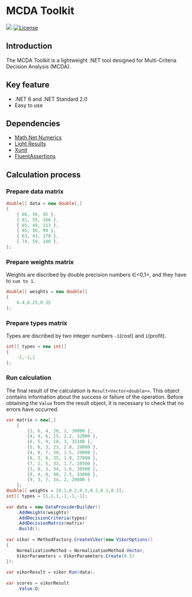 # MCDA Toolkit

[![](https://img.shields.io/nuget/v/McdaToolkit?style=for-the-badge)](https://www.nuget.org/packages/McdaToolkit)
[![License](https://img.shields.io/github/license/SarcasticMoose/mcda-toolkit?style=for-the-badge)](https://github.com/SarcasticMoose/mcda-toolkit/blob/master/LICENSE.txt)

## Introduction
The MCDA Toolkit is a lightweight .NET tool designed for Multi-Criteria Decision Analysis (MCDA).  

## Key feature
- .NET 6 and .NET Standard 2.0
- Easy to use

## Dependencies

- [Math.Net Numerics](https://numerics.mathdotnet.com/)
- [Light Results](https://github.com/jscarle/LightResults)
- [Xunit](https://github.com/xunit/xunit)
- [FluentAssertions](https://github.com/fluentassertions/fluentassertions)

## Calculation process

### Prepare data matrix

```csharp
double[] data = new double[,]
{
    { 66, 56, 95 },
    { 61, 55, 166 },
    { 65, 49, 113 },
    { 95, 56, 99 },
    { 63, 43, 178 },
    { 74, 59, 140 },
};
```

### Prepare weights matrix 
Weights are discribed by double precision numbers ∈<0,1>, and they have to ``sum to 1``.
```csharp
double[] weights = new double[]
{
    0.4,0.25,0.35
};
```

### Prepare types matrix
Types are discribed by two integer numbers ``-1``(cost) and ``1``(profit).
```csharp
int[] types = new int[]
{
    -1,-1,1
};
```
### Run calculation

The final result of the calculation is ``Result<Vector<double>>``.
This object contains information about the success or failure of the operation.
Before obtaining the ``Value`` from the result object, it is necessary to check that no errors have occurred.

```csharp
var matrix = new[,]
    {
        {3, 6, 4, 20, 2, 30000 },
        {4, 4, 6, 15, 2.2, 32000 },
        {6, 5, 9, 18, 3, 32100 },
        {5, 6, 3, 23, 2.8, 28000 },
        {4, 8, 7, 30, 1.5, 29000 },
        {8, 3, 6, 35, 1.9, 27000 },
        {7, 2, 5, 33, 1.7, 28500 },
        {3, 8, 3, 34, 1.6, 30500 },
        {8, 4, 8, 40, 2.5, 33000 },
        {9, 3, 7, 34, 2, 29800 }
    };
double[] weights = [0.1,0.2,0.1,0.2,0.1,0.3];
int[] types = [1,1,1,-1,-1,-1];
        
var data = new DataProviderBuilder()
    .AddWeights(weights)
    .AddDecisionCriteria(types)
    .AddDecisionMatrix(matrix)
    .Build();
        
var vikor = MethodFactory.CreateVikor(new VikorOptions()
{
    NormalizationMethod = NormalizationMethod.Vector,
    VikorParameters = VikorParameters.Create(0.5)
});
        
var vikorResult = vikor.Run(data);
        
var scores = vikorResult
    .Value.Q;
```
